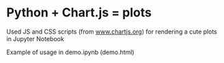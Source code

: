 # Python + Chart.js = plots
Used JS and CSS scripts (from www.chartjs.org) for rendering a cute plots in Jupyter Notebook

Example of usage in demo.ipynb (demo.html)
